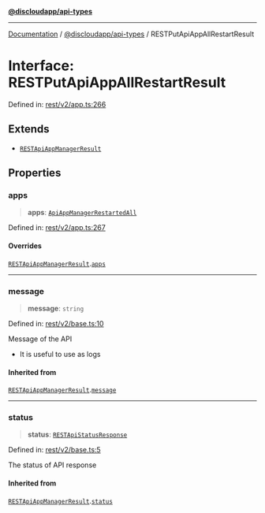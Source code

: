 [**@discloudapp/api-types**](../README.md)

***

[Documentation](../../../packages.md) / [@discloudapp/api-types](../README.md) / RESTPutApiAppAllRestartResult

# Interface: RESTPutApiAppAllRestartResult

Defined in: [rest/v2/app.ts:266](https://github.com/discloud/discloud.app/blob/8d6df0b18784d1a4408701ac8e6b9db44dbb7133/packages/api-types/rest/v2/app.ts#L266)

## Extends

- [`RESTApiAppManagerResult`](RESTApiAppManagerResult.md)

## Properties

### apps

> **apps**: [`ApiAppManagerRestartedAll`](ApiAppManagerRestartedAll.md)

Defined in: [rest/v2/app.ts:267](https://github.com/discloud/discloud.app/blob/8d6df0b18784d1a4408701ac8e6b9db44dbb7133/packages/api-types/rest/v2/app.ts#L267)

#### Overrides

[`RESTApiAppManagerResult`](RESTApiAppManagerResult.md).[`apps`](RESTApiAppManagerResult.md#apps)

***

### message

> **message**: `string`

Defined in: [rest/v2/base.ts:10](https://github.com/discloud/discloud.app/blob/8d6df0b18784d1a4408701ac8e6b9db44dbb7133/packages/api-types/rest/v2/base.ts#L10)

Message of the API
- It is useful to use as logs

#### Inherited from

[`RESTApiAppManagerResult`](RESTApiAppManagerResult.md).[`message`](RESTApiAppManagerResult.md#message)

***

### status

> **status**: [`RESTApiStatusResponse`](../type-aliases/RESTApiStatusResponse.md)

Defined in: [rest/v2/base.ts:5](https://github.com/discloud/discloud.app/blob/8d6df0b18784d1a4408701ac8e6b9db44dbb7133/packages/api-types/rest/v2/base.ts#L5)

The status of API response

#### Inherited from

[`RESTApiAppManagerResult`](RESTApiAppManagerResult.md).[`status`](RESTApiAppManagerResult.md#status)
